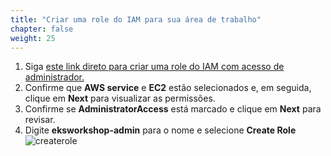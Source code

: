 ```yaml
---
title: "Criar uma role do IAM para sua área de trabalho"
chapter: false
weight: 25
---
```



1. Siga [este link direto para criar uma role do IAM com acesso de administrador.](https://console.aws.amazon.com/iam/home#/roles$new?step=review&commonUseCase=EC2%2BEC2&selectedUseCase=EC2&policies=arn:aws:iam::aws:policy%2FAdministratorAccess)
1. Confirme que **AWS service** e **EC2** estão selecionados e, em seguida, clique em **Next**  para visualizar as permissões.
1. Confirme se **AdministratorAccess** está marcado e clique em **Next** para revisar.
1. Digite **eksworkshop-admin** para o nome e selecione **Create Role**
![createrole](/images/createrole.png)
